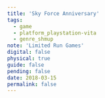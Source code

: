 ```yaml
---
title: 'Sky Force Anniversary'
tags:
  - game
  - platform_playstation-vita
  - genre_shmup
note: 'Limited Run Games'
digital: false
physical: true
guide: false
pending: false
date: 2018-03-15
permalink: false
---
```

